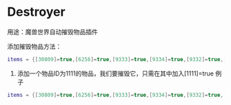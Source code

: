 # Destroyer
用途：魔兽世界自动摧毁物品插件

添加摧毁物品方法：
``` lua
items = {[30809]=true,[6256]=true,[9333]=true,[9334]=true,[9332]=true,[1645]=true,[4599]=true}
```
1. 添加一个物品ID为1111的物品，我们要摧毁它，只需在其中加入[1111]=true
例子
``` lua
items = {[30809]=true,[6256]=true,[9333]=true,[9334]=true,[9332]=true,[1645]=true,[4599]=true,[1111]=true}
``` 
